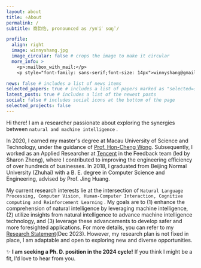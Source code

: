 ```yaml
---
layout: about
title: ⭐About
permalink: /
subtitle: 商韵怡, pronounced as /ynˋiˊ sɑŋˉ/

profile:
  align: right
  image: winnyshang.jpg
  image_circular: false # crops the image to make it circular
  more_info: >
    <p>:mailbox_with_mail:</p>
    <p style="font-family: sans-serif;font-size: 14px">winnyshang@gmail.com</p>

news: false # includes a list of news items
selected_papers: true # includes a list of papers marked as "selected={true}"
latest_posts: true # includes a list of the newest posts
social: false # includes social icons at the bottom of the page
selected_projects: false
---
```


Hi there! I am a researcher passionate about exploring the synergies between `natural and machine intelligence` .

In 2020, I earned my master's degree at Macau University of Science and Technology, under the guidance of [Prof. Hon-Cheng Wong](https://www.must.edu.mo/en/scse/staff/wonghoncheng). Subsequently, I worked as an Applied Researcher at [Tencent](https://www.tencent.com/en-us) in the Feedback team (led by Sharon Zheng), where I contributed to improving the engineering efficiency of over hundreds of businesses. In 2018, I graduated from Beijing Normal University (Zhuhai) with a B. E. degree in Computer Science and Engineering, advised by Prof. Jing Huang.

My current research interests lie at the intersection of `Natural Language Processing, Computer Vision, Human-Computer Interaction, Cognitive computing and Reinforcement Learning` . My goals are to (1) enhance the comprehension of natural intelligence by leveraging machine intelligence, (2) utilize insights from natural intelligence to advance machine intelligence technology, and (3) leverage these advancements to develop safer and more foresighted applications. For more details, you can refer to my [Research Statement](/assets/pdf/Research_Statement_Yunyi_Shang.pdf)(Dec 2023). However, my research plan is not fixed in place, I am adaptable and open to exploring new and diverse opportunities.

:sparkles: **I am seeking a Ph. D. position in the 2024 cycle!** If you think I might be a fit, I’d love to hear from you.
